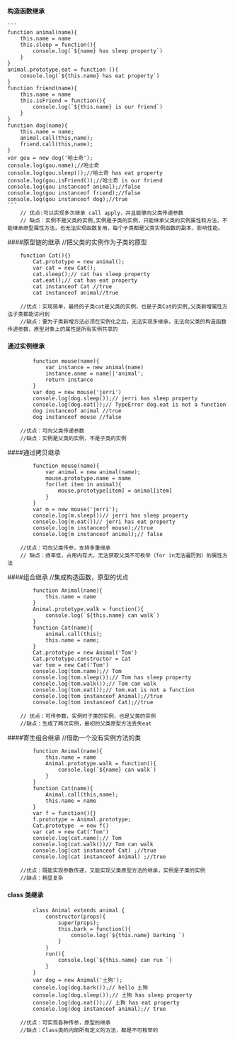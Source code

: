 #### 构造函数继承
	```  
	function animal(name){
		this.name = name
		this.sleep = function(){
			console.log(`${name} has sleep property`)
		}
	}
	animal.prototype.eat = function (){
		console.log(`${this.name} has eat property`)
	}
	function friend(name){
		this.name = name
		this.isFriend = function(){
			console.log(`${this.name} is our friend`)
		}
	}
	function dog(name){
		this.name = name;
		animal.call(this,name);
		friend.call(this,name);
	}
	var gou = new dog('哈士奇');
	console.log(gou.name);//哈士奇
	console.log(gou.sleep());//哈士奇 has eat property
	console.log(gou.isFriend());//哈士奇 is our friend
	console.log(gou instanceof animal);//false
	console.log(gou instanceof friend);//false
	console.log(gou instanceof dog);//true  
	```
		// 优点:可以实现多次继承 call apply，并且能够向父类传递参数
		// 缺点：实例不是父类的实例,实例是子类的实例，只能继承父类的实例属性和方法，不能继承原型属性方法，也无法实现函数复用，每个子类都是父类实例函数的副本，影响性能。

####原型链的继承
		//把父类的实例作为子类的原型
```  
	function Cat(){}
		Cat.prototype = new animal();
		var cat = new Cat();
		cat.sleep();// cat has sleep property
		cat.eat();// cat has eat property
		cat instanceof Cat //true	
		cat instanceof animal//true	  
```
		//优点：实现简单，最终的子类cat是父类的实例，也是子类Cat的实例,父类新增属性方法子类都能访问到
		//缺点：要为子类新增方法必须在实例化之后，无法实现多继承，无法向父类的构造函数传递参数，原型对象上的属性是所有实例共享的

#### 通过实例继承
```  
		function mouse(name){
			var instance = new animal(name)
			instance.anme = name||'animal';
			return instance
		}
		var dog = new mouse('jerri')
		console.log(dog.sleep());// jerri has sleep property
		console.log(dog.eat());// TypeError dog.eat is not a function
		dog instanceof animal //true
		dog instanceof mouse //false  
```
		//优点：可向父类传递参数
		//缺点：实例是父类的实例，不是子类的实例


####通过拷贝继承
```
		function mouse(name){
			var animal = new animal(name);
			mouse.prototype.name = name
			for(let item in animal){
				mouse.prototype[item] = animal[item]
			}
		}
		var m = new mouse('jerri');
		console.log(m.sleep())// jerri has sleep property
		console.log(m.eat())// jerri has eat property
		console.log(m instanceof mouse);//true
		console.log(m instanceof animal);// false  
```
		//优点：可向父类传参，支持多重继承
		// 缺点：效率低，占用内存大，无法获取父类不可枚举（for in无法遍历到）的属性方法

####组合继承
		//集成构造函数，原型的优点
```  
		function Animal(name){
			this.name = name
		}
		Animal.prototype.walk = function(){
			console.log(`${this.name} can walk`)
		}
		function Cat(name){
			animal.call(this);
			this.name = name;
		}		
		Cat.prototype = new Animal('Tom')
		Cat.prototype.constructor = Cat
		var tom = new Cat('Tom')
		console.log(tom.name);// Tom
		console.log(tom.sleep());// Tom has sleep property
		console.log(tom.walk());// Tom can walk
		console.log(tom.eat());// tom.eat is not a function
		console.log(tom instanceof Animal);//true
		console.log(tom instanceof Cat);//true  
```
		// 优点：可传参数，实例时子类的实例，也是父类的实例
		//缺点：生成了两次实例，最初的父类原型方法丢失eat

####寄生组合继承
		//借助一个没有实例方法的类
```  
		function Animal(name){
			this.name = name
			Animal.prototype.walk = function(){
				console.log(`${name} can walk`)
			}
		}
		function Cat(name){
			Animal.call(this,name);
			this.name = name
		}
		var f = function(){}
		f.prototype = Animal.prototype;
		Cat.prototype  = new f()
		var cat = new Cat('Tom')
		console.log(cat.name);// Tom
		console.log(cat.walk())// Tom can walk
		console.log(cat instanceof Cat) ;//true
		console.log(cat instanceof Animal) ;//true  
```
		//优点：既能实现参数传递，又能实现父类原型方法的继承，实例是子类的实例
		//缺点：稍显复杂

#### class 类继承
```  
		class Animal extends animal {
			constructor(props){
				super(props);
				this.bark = function(){
					console.log(`${this.name} barking `)
				}
			}
			run(){
				console.log(`${this.name} can run `)
			}
		}
		var dog = new Animal('土狗');
		console.log(dog.bark());// hello 土狗
		console.log(dog.sleep());// 土狗 has sleep property
		console.log(dog.eat());// 土狗 has eat property
		console.log(dog instanceof animal);// true   
```
		//优点：可实现各种传参，原型的继承
		//缺点：Class类的内部所有定义的方法，都是不可枚举的
